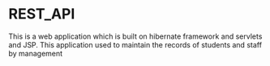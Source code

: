 # REST_API
This is a web application which is built on hibernate framework and servlets and JSP. This application used to maintain the records of students and staff by management
